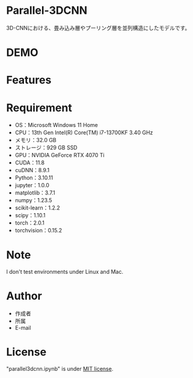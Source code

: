 # Parallel-3DCNN
3D-CNNにおける、畳み込み層やプーリング層を並列構造にしたモデルです。

# DEMO


# Features


# Requirement

* OS：Microsoft Windows 11 Home 
* CPU：13th Gen Intel(R) Core(TM) i7-13700KF  3.40 GHz 
* メモリ：32.0 GB 
* ストレージ：929 GB SSD 
* GPU：NVIDIA GeForce RTX 4070 Ti 
* CUDA：11.8 
* cuDNN：8.9.1 
* Python：3.10.11
* jupyter：1.0.0 
* matplotlib：3.7.1 
* numpy：1.23.5 
* scikit-learn：1.2.2 
* scipy：1.10.1 
* torch：2.0.1 
* torchvision：0.15.2 

# Note

I don't test environments under Linux and Mac.

# Author

* 作成者
* 所属
* E-mail

# License

"parallel3dcnn.ipynb" is under [MIT license](https://en.wikipedia.org/wiki/MIT_License).
